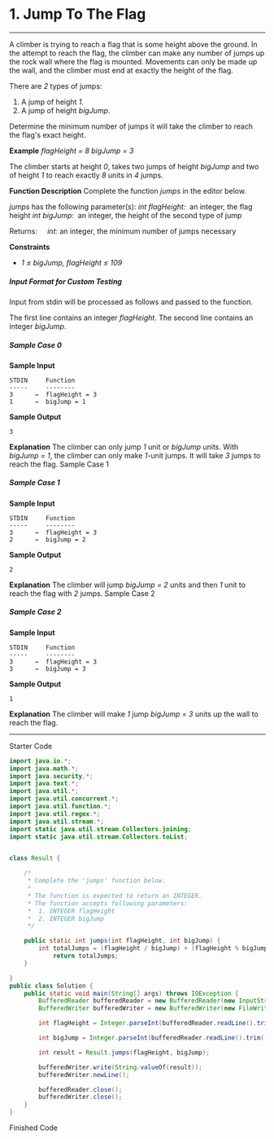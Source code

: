 # 1. Jump To The Flag
---
A climber is trying to reach a flag that is some height above the ground. In the attempt to reach the flag, the climber can make any number of jumps up the rock wall where the flag is mounted. Movements can only be made _up_ the wall, and the climber must end at exactly the height of the flag.

There are _2_ types of jumps:
1.  A jump of height _1_.
2.  A jump of height _bigJump_.

Determine the minimum number of jumps it will take the climber to reach the flag's exact height.

**Example**
_flagHeight = 8_
_bigJump = 3_

The climber starts at height _0_, takes two jumps of height _bigJump_ and two of height _1_ to reach exactly _8_ units in _4_ jumps.

**Function Description**
Complete the function _jumps_ in the editor below.

_jumps_ has the following parameter(s):
   _int flagHeight:_  an integer, the flag height
   _int_ _bigJump:_  an integer, the height of the second type of jump

Returns:
    _int:_ an integer, the minimum number of jumps necessary

**Constraints**
-   _1 ≤ bigJump, flagHeight ≤ 109_

##### Input Format for Custom Testing
Input from stdin will be processed as follows and passed to the function.

The first line contains an integer _flagHeight_.
The second line contains an integer _bigJump_.

##### Sample Case 0
**Sample Input**
```
STDIN     Function
-----     --------
3      →  flagHeight = 3
1      →  bigJump = 1
```

**Sample Output**
```
3
```

**Explanation**
The climber can only jump _1_ unit or _bigJump_ units. With _bigJump = 1_, the climber can only make _1_-unit jumps. It will take _3_ jumps to reach the flag. Sample Case 1

##### Sample Case 1
**Sample Input**
```
STDIN     Function
-----     --------
3      →  flagHeight = 3
2      →  bigJump = 2
```

**Sample Output**
```
2
```

**Explanation**
The climber will jump _bigJump = 2_ units and then _1_ unit to reach the flag with _2_ jumps. Sample Case 2

##### Sample Case 2
**Sample Input**
```
STDIN     Function
-----     --------
3      →  flagHeight = 3
3      →  bigJump = 3
```

**Sample Output**
```
1
```

**Explanation**
The climber will make _1_ jump _bigJump = 3_ units up the wall to reach the flag.

---

Starter Code
```java
import java.io.*;
import java.math.*;
import java.security.*;
import java.text.*;
import java.util.*;
import java.util.concurrent.*;
import java.util.function.*;
import java.util.regex.*;
import java.util.stream.*;
import static java.util.stream.Collectors.joining;
import static java.util.stream.Collectors.toList;


class Result {

    /*
     * Complete the 'jumps' function below.
     *
     * The function is expected to return an INTEGER.
     * The function accepts following parameters:
     *  1. INTEGER flagHeight
     *  2. INTEGER bigJump
     */

    public static int jumps(int flagHeight, int bigJump) {
        int totalJumps = (flagHeight / bigJump) + (flagHeight % bigJump);
            return totalJumps;
    }

}
public class Solution {
    public static void main(String[] args) throws IOException {
        BufferedReader bufferedReader = new BufferedReader(new InputStreamReader(System.in));
        BufferedWriter bufferedWriter = new BufferedWriter(new FileWriter(System.getenv("OUTPUT_PATH")));

        int flagHeight = Integer.parseInt(bufferedReader.readLine().trim());

        int bigJump = Integer.parseInt(bufferedReader.readLine().trim());

        int result = Result.jumps(flagHeight, bigJump);

        bufferedWriter.write(String.valueOf(result));
        bufferedWriter.newLine();

        bufferedReader.close();
        bufferedWriter.close();
    }
}
```

Finished Code
```java

```
